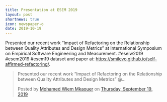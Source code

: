 ```yaml
---
title: Presentation at ESEM 2019
layout: post
shortnews: true
icon: newspaper-o
date: 2019-10-19
---
```


<div id="fb-root"></div>
<script async defer crossorigin="anonymous" src="https://connect.facebook.net/en_US/sdk.js#xfbml=1&version=v8.0" nonce="qCVOxGjL"></script>

<p style="text-align:justify">

Presented our recent work “Impact of Refactoring on the Relationship between Quality Attributes and Design Metrics” at International Symposium on Empirical Software Engineering and Measurement.
#eseiw2019 #esem2019 #esem19 dataset and paper at: <a href="https://smilevo.github.io/self-affirmed-refactoring/" target="_blank">https://smilevo.github.io/self-affirmed-refactoring/</a>.

</p>

<div class="fb-post" data-href="https://www.facebook.com/mkaouer/posts/10162305638380453" data-show-text="true" data-width=""><blockquote cite="https://www.facebook.com/mkaouer/posts/10162305638380453" class="fb-xfbml-parse-ignore"><p>Presented our recent work “Impact of Refactoring on the Relationship between Quality Attributes and Design Metrics” &#064;...</p>Posted by <a href="https://www.facebook.com/mkaouer">Mohamed Wiem Mkaouer</a> on&nbsp;<a href="https://www.facebook.com/mkaouer/posts/10162305638380453">Thursday, September 19, 2019</a></blockquote></div>
